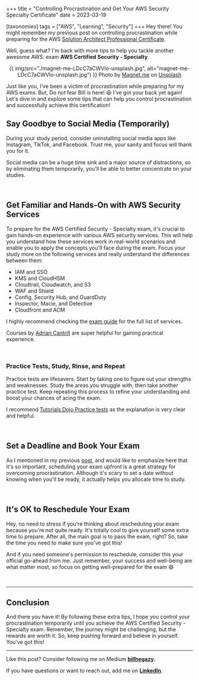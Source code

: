 +++
title = "Controlling Procrastination and Get Your AWS Security Specialty Certificate"
date = 2023-03-19

[taxonomies]
tags = ["AWS", "Learning", "Security"]
+++
Hey there! You might remember my previous post on controlling procrastination while preparing for the AWS <!-- more --> [Solution Architect Professional Certificate](https://billhegazy.com/aws-solution-architect-professional-certificate/).

Well, guess what? I'm back with more tips to help you tackle another awesome AWS: exam **AWS Certified Security - Specialty**.
<br>
<div align="center">
{{ img(src="./magnet-me-LDcC7aCWVlo-unsplash.jpg", alt="magnet-me-LDcC7aCWVlo-unsplash.jpg") }}
Photo by <a href="https://unsplash.com/@magnetme?utm_source=unsplash&utm_medium=referral&utm_content=creditCopyText">Magnet.me</a> on <a href="https://unsplash.com/photos/LDcC7aCWVlo?utm_source=unsplash&utm_medium=referral&utm_content=creditCopyText">Unsplash</a>
</div>

Just like you, I've been a victim of procrastination while preparing for my AWS exams. But, Do not fear Bill is here! :laughing: I've got your back yet again! Let's dive in and explore some tips that can help you control procrastination and successfully achieve this certification!

## Say Goodbye to Social Media (Temporarily)

During your study period, consider uninstalling social media apps like Instagram, TikTok, and Facebook. Trust me, your sanity and focus will thank you for it. 

Social media can be a huge time sink and a major source of distractions, so by eliminating them temporarily, you'll be able to better concentrate on your studies.

<br>

## Get Familiar and Hands-On with AWS Security Services

To prepare for the AWS Certified Security - Specialty exam, it's crucial to gain hands-on experience with various AWS security services. This will help you understand how these services work in real-world scenarios and enable you to apply the concepts you'll face during the exam. Focus your study more on the following services and really understand the differences between them:

- IAM and SSO
- KMS and CloudHSM
- Cloudtrail, Cloudwatch, and S3
- WAF and Shield
- Config, Security Hub, and GuardDuty
- Inspector, Macie, and Detective
- Cloudfront and ACM

I highly recommend checking the [exam guide](https://d1.awsstatic.com/training-and-certification/docs-security-spec/) for the full list of services.

Courses by [Adrian Cantrill](https://learn.cantrill.io/p/aws-certified-security-specialty) are super helpful for gaining practical experience.

<br>

### Practice Tests, Study, Rinse, and Repeat

Practice tests are lifesavers. Start by taking one to figure out your strengths and weaknesses. Study the areas you struggle with, then take another practice test. Keep repeating this process to refine your understanding and boost your chances of acing the exam.

I recommend [Tutorials Dojo Practice tests](https://tutorialsdojo.com/courses/aws-certified-security-specialty-practice-exams/) as the explanation is very clear and helpful.

<br>

## Set a Deadline and Book Your Exam

As I mentioned in my previous [post](https://billhegazy.com/aws-solution-architect-professional-certificate/), and would like to emphasize here that it's so important, scheduling your exam upfront is a great strategy for overcoming procrastination. Although it's scary to set a date without knowing when you'll be ready, it actually helps you allocate time to study.

<br>

## It's OK to Reschedule Your Exam

Hey, no need to stress if you're thinking about rescheduling your exam because you're not quite ready. It's totally cool to give yourself some extra time to prepare. After all, the main goal is to pass the exam, right? So, take the time you need to make sure you've got this!

And if you need someone's permission to reschedule, consider this your official go-ahead from me. Just remember, your success and well-being are what matter most, so focus on getting well-prepared for the exam :smile:

<br>

---

## Conclusion

And there you have it! By following these extra tips, I hope you control your procrastination temporarily until you achieve the AWS Certified Security - Specialty exam. Remember, the journey might be challenging, but the rewards are worth it. So, keep pushing forward and believe in yourself. You've got this!

---

Like this post? Consider following me on Medium **[billhegazy](https://billhegazy.medium.com/).**

If you have questions or want to reach out, add me on **[LinkedIn](https://www.linkedin.com/in/bhegazy/)**.